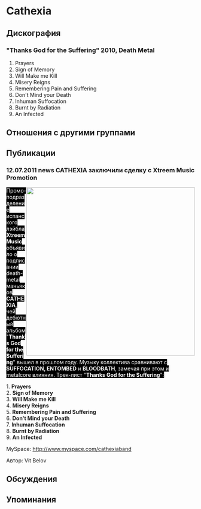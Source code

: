 # Cathexia



## Дискография

### "Thanks God for the Suffering" 2010, Death Metal

1. Prayers 
2. Sign of Memory 
3. Will Make me Kill
4. Misery Reigns 
5. Remembering Pain and Suffering 
6. Don't Mind your Death 
7. Inhuman Suffocation 
8. Burnt by Radiation 
9. An Infected


## Отношения с другими группами


## Публикации

### 12.07.2011 news CATHEXIA заключили сделку с Xtreem Music Promotion

<P><FONT style="BACKGROUND-COLOR: #000000" color=#ffffff><IMG height=450 alt="" hspace=0 src="/images/news_rus/2011.07/20093.jpg" width=450 align=right border=0>Промо-подразделение испанского лэйбла <STRONG>Xtreem Music</STRONG> объявило о подписании death-metal маньяков<STRONG> CATHEXIA</STRONG>, чей дебютный альбом "<STRONG>Thanks God for the Suffering</STRONG>" вышел в прошлом году. Музыку коллектива сравнивают с <STRONG>SUFFOCATION, ENTOMBED</STRONG> и <STRONG>BLOODBATH</STRONG>, замечая при этом и metalcore влияния. Трек-лист "<STRONG>Thanks God for the Suffering</STRONG>":</FONT></P>
<P>1. <STRONG>Prayers <BR></STRONG>2. <STRONG>Sign of Memory</STRONG> <BR>3. <STRONG>Will Make me Kill</STRONG><BR>4. <STRONG>Misery Reigns</STRONG> <BR>5. <STRONG>Remembering Pain and&nbsp;Suffering</STRONG> <BR>6. <STRONG>Don't Mind your Death</STRONG> <BR>7. <STRONG>Inhuman Suffocation</STRONG> <BR>8. <STRONG>Burnt by Radiation</STRONG> <BR>9. <STRONG>An Infected</STRONG></P>
<P>MySpace: <A href="http://www.myspace.com/cathexiaband">http://www.myspace.com/cathexiaband</A></P>
Автор: Vit Belov


## Обсуждения


## Упоминания

